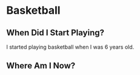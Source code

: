 # Basketball
## When Did I Start Playing?
I started playing basketball when I was 6 years old.
## Where Am I Now?
